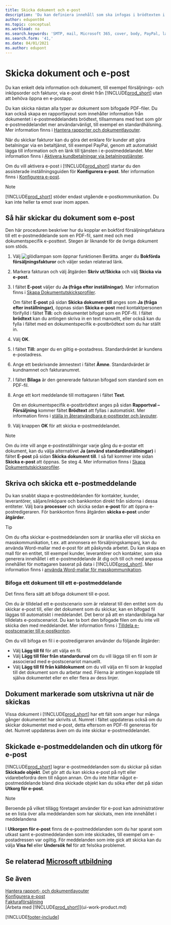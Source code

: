 ```yaml
---
title: Skicka dokument och e-post
description: 'Du kan definiera innehåll som ska infogas i brödtexten i ett e-postmeddelande, till exempel en PayPal-länk. Du kan också koppla dokument till e-postmeddelanden.'
author: edupont04
ms.topic: conceptual
ms.workload: na
ms.search.keywords: 'SMTP, mail, Microsoft 365, cover, body, PayPal, layout'
ms.search.form: '41,'
ms.date: 04/01/2021
ms.author: edupont
---
```

# <a name="send-documents-and-emails"></a>Skicka dokument och e-post

Du kan enkelt dela information och dokument, till exempel försäljnings- och inköpsorder och fakturor, via e-post direkt från [!INCLUDE[prod_short](includes/prod_short.md)] utan att behöva öppna en e-postapp.  

Du kan skicka nästan alla typer av dokument som bifogade PDF-filer. Du kan också skapa en rapportlayout som innehåller information från dokumentet i e-postmeddelandets brödtext, tillsammans med text som gör e-postmeddelandet mer användarvänligt, till exempel en standardhälsning. Mer information finns i [Hantera rapporter och dokumentlayouter](ui-manage-report-layouts.md).

När du skickar fakturor kan du göra det enklare för kunder att göra betalningar via en betaltjänst, till exempel PayPal, genom att automatiskt lägga till information och en länk till tjänsten i e-postmeddelandet. Mer information finns i [Aktivera kundbetalningar via betalningstjänster](sales-how-enable-payment-service-extensions.md).

Om du vill aktivera e-post i [!INCLUDE[prod_short](includes/prod_short.md)] startar du den assisterade inställningsguiden för **Konfigurera e-post**. Mer information finns i [Konfigurera e-post](admin-how-setup-email.md).

> [!NOTE]
> [!INCLUDE[prod_short](includes/prod_short.md)] stöder endast utgående e-postkommunikation. Du kan inte heller ta emot svar inom appen.

## <a name="to-send-documents-by-email"></a>Så här skickar du dokument som e-post

Den här proceduren beskriver hur du kopplar en bokförd försäljningsfaktura till ett e-postmeddelande som en PDF-fil, samt med och med dokumentspecifik e-posttext. Stegen är liknande för de övriga dokument som stöds.

1. Välj ![glödlampan som öppnar funktionen Berätta.](media/ui-search/search_small.png "Berätta för mig vad du vill göra") anger du **Bokförda försäljningsfakturor** och väljer sedan relaterad länk.
2. Markera fakturan och välj åtgärden **Skriv ut/Skicka** och välj **Skicka via e-post**.
3. I fältet **E-post** väljer du **Ja (fråga efter inställningar)**. Mer information finns i [Skapa Dokumentutskicksprofiler](sales-how-setup-document-send-profiles.md).

    Om fältet **E-post** på sidan **Skicka dokument till** anges som **Ja (fråga efter inställningar)**, öppnas sidan **Skicka e-post** med kontaktpersonen förifylld i fältet **Till:** och dokumentet bifogat som en PDF-fil. I fältet **brödtext** kan du antingen skriva in en text manuellt, eller också kan du fylla i fältet med en dokumentspecifik e-postbrödtext som du har ställt in.

4. Välj **OK**.
5. I fältet **Till:** anger du en giltig e-postadress. Standardvärdet är kundens e-postadress.
6. Ange ett beskrivande ämnestext i fältet **Ämne**. Standardvärdet är kundnamnet och fakturanumret.
7. I fältet **Bilaga** är den genererade fakturan bifogad som standard som en PDF-fil.
8. Ange ett kort meddelande till mottagaren i fältet **Text**.

    Om en dokumentspecifik e-postbrödtext anges på sidan **Rapportval – Försäljning** kommer fältet **Brödtext** att fyllas i automatiskt. Mer information finns i [ställa in återanvändbara e-posttexter och layouter](admin-how-setup-email.md#set-up-reusable-email-texts-and-layouts).
9. Välj knappen **OK** för att skicka e-postmeddelandet.

> [!NOTE]  
> Om du inte vill ange e-postinställningar varje gång du e-postar ett dokument, kan du välja alternativet **Ja (använd standardinställningar)** i fältet **E-post** på sidan **Skicka dokument till**. I så fall kommer inte sidan **Skicka e-post** att öppnas. Se steg 4. Mer information finns i [Skapa Dokumentutskicksprofiler](sales-how-setup-document-send-profiles.md).  

## <a name="to-compose-and-send-an-email"></a>Skriva och skicka ett e-postmeddelande

Du kan snabbt skapa e-postmeddelanden för kontakter, kunder, leverantörer, säljare/inköpare och bankkonton direkt från sidorna i dessa entiteter. Välj bara **processer** och skicka sedan **e-post** för att öppna e-postredigeraren. För bankkonton finns åtgärden **skicka e-post** under **åtgärder**.

> [!TIP]
> Om du ofta skickar e-postmeddelanden som är snarlika eller vill skicka en masskommunikation, t.ex. att annonsera en försäljningskampanj, kan du använda Word-mallar med e-post för att påskynda arbetet. Du kan skapa en mall för en entitet, till exempel kunder, leverantörer och kontakter, som ska generera innehållet i ett e-postmeddelande åt dig och till och med anpassa innehållet för mottagaren baserat på data i [!INCLUDE[prod_short](includes/prod_short.md)]. Mer information finns i [använda Word-mallar för masskommunikation](ui-mail-merge.md).  

### <a name="attach-a-document-to-an-email"></a>Bifoga ett dokument till ett e-postmeddelande

Det finns flera sätt att bifoga dokument till e-post.

Om du är tilldelad ett e-postscenario som är relaterat till den entitet som du skickar e-post till, eller det dokument som du skickar, kan en bifogad fil läggas till automatiskt i meddelandet. Det beror på att en standardbilaga har tilldelats e-postscenariot. Du kan ta bort den bifogade filen om du inte vill skicka den med meddelandet. Mer information finns i [Tilldela e-postscenarier till e-postkonton](admin-how-setup-email.md#assign-email-scenarios-to-email-accounts). 

Om du vill bifoga en fil i e-postredigeraren använder du följande åtgärder:

* Välj **Lägg till fil** för att välja en fil.
* Välj **Lägg till filer från standardurval** om du vill lägga till en fil som är associerad med e-postscenariot manuellt.
* Välj **Lägg till fil från källdokument** om du vill välja en fil som är kopplad till det dokument som du arbetar med. Filerna är antingen kopplade till själva dokumentet eller en eller flera av dess linjer.

## <a name="documents-marked-as-printed-when-they-are-sent"></a>Dokument markerade som utskrivna ut när de skickas

Vissa dokument i [!INCLUDE[prod_short](includes/prod_short.md)] har ett fält som anger hur många gånger dokumentet har skrivits ut. Numret i fältet <!--"that field?" need a name...--> uppdateras också om du skickar dokumentet med e-post, detta eftersom en PDF-fil genereras för det. Numret uppdateras även om du inte skickar e-postmeddelandet. <!--guessing this is because emails are technically reports, so the counter bumps up whenever someone creates an email. Need to verify.-->

## <a name="sent-emails-and-your-email-outbox"></a>Skickade e-postmeddelanden och din utkorg för e-post

[!INCLUDE[prod_short](includes/prod_short.md)] lagrar e-postmeddelanden som du skickar på sidan **Skickade objekt**. Det gör att du kan skicka e-post på nytt eller vidarebefordra dem till någon annan. Om du inte hittar något e-postmeddelande bland dina skickade objekt kan du söka efter det på sidan **Utkorg för e-post**. 

> [!NOTE]
> Beroende på vilket tillägg företaget använder för e-post kan administratörer se en lista över alla meddelanden som har skickats, men inte innehållet i meddelandena

I **Utkorgen för e-post** finns de e-postmeddelanden som du har sparat som utkast samt e-postmeddelanden som inte skickades, till exempel om e-postadressen var ogiltig. För meddelanden som inte gick att skicka kan du välja **Visa fel** eller **Undersök fel** för att felsöka problemet.  

## <a name="see-related-microsoft-training"></a>Se relaterad [Microsoft utbildning](/training/modules/set-up-email/)

## <a name="see-also"></a>Se även

[Hantera rapport- och dokumentlayouter](ui-manage-report-layouts.md)  
[Konfigurera e-post](admin-how-setup-email.md)  
[Fakturaförsäljning](sales-how-invoice-sales.md)  
[Arbeta med [!INCLUDE[prod_short](includes/prod_short.md)]](ui-work-product.md)


[!INCLUDE[footer-include](includes/footer-banner.md)]
